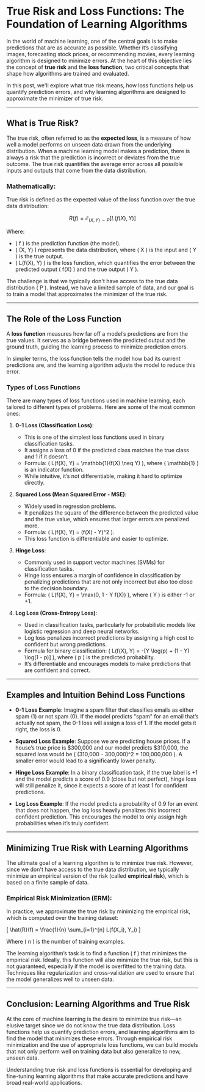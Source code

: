 # True Risk and Loss Functions: The Foundation of Learning Algorithms

In the world of machine learning, one of the central goals is to make predictions that are as accurate as possible. Whether it’s classifying images, forecasting stock prices, or recommending movies, every learning algorithm is designed to minimize errors. At the heart of this objective lies the concept of **true risk** and the **loss function**, two critical concepts that shape how algorithms are trained and evaluated.

In this post, we'll explore what true risk means, how loss functions help us quantify prediction errors, and why learning algorithms are designed to approximate the minimizer of true risk.

---

## What is True Risk?

The true risk, often referred to as the **expected loss**, is a measure of how well a model performs on unseen data drawn from the underlying distribution. When a machine learning model makes a prediction, there is always a risk that the prediction is incorrect or deviates from the true outcome. The true risk quantifies the average error across all possible inputs and outputs that come from the data distribution.

### Mathematically:

True risk is defined as the expected value of the loss function over the true data distribution:

$$
R(f) = \mathcal{E}_{(X, Y) \sim P} [L(f(X), Y)]
$$

Where:
- \( f \) is the prediction function (the model).
- \( (X, Y) \) represents the data distribution, where \( X \) is the input and \( Y \) is the true output.
- \( L(f(X), Y) \) is the loss function, which quantifies the error between the predicted output \( f(X) \) and the true output \( Y \).

The challenge is that we typically don't have access to the true data distribution \( P \). Instead, we have a limited sample of data, and our goal is to train a model that approximates the minimizer of the true risk.

---

## The Role of the Loss Function

A **loss function** measures how far off a model’s predictions are from the true values. It serves as a bridge between the predicted output and the ground truth, guiding the learning process to minimize prediction errors.

In simpler terms, the loss function tells the model how bad its current predictions are, and the learning algorithm adjusts the model to reduce this error.

### Types of Loss Functions

There are many types of loss functions used in machine learning, each tailored to different types of problems. Here are some of the most common ones:

1. **0-1 Loss (Classification Loss)**:
   - This is one of the simplest loss functions used in binary classification tasks.
   - It assigns a loss of 0 if the predicted class matches the true class and 1 if it doesn’t.
   - Formula: \( L(f(X), Y) = \mathbb{1}(f(X) \neq Y) \), where \( \mathbb{1} \) is an indicator function.
   - While intuitive, it’s not differentiable, making it hard to optimize directly.

2. **Squared Loss (Mean Squared Error - MSE)**:
   - Widely used in regression problems.
   - It penalizes the square of the difference between the predicted value and the true value, which ensures that larger errors are penalized more.
   - Formula: \( L(f(X), Y) = (f(X) - Y)^2 \).
   - This loss function is differentiable and easier to optimize.

3. **Hinge Loss**:
   - Commonly used in support vector machines (SVMs) for classification tasks.
   - Hinge loss ensures a margin of confidence in classification by penalizing predictions that are not only incorrect but also too close to the decision boundary.
   - Formula: \( L(f(X), Y) = \max(0, 1 - Y f(X)) \), where \( Y \) is either -1 or +1.
   
4. **Log Loss (Cross-Entropy Loss)**:
   - Used in classification tasks, particularly for probabilistic models like logistic regression and deep neural networks.
   - Log loss penalizes incorrect predictions by assigning a high cost to confident but wrong predictions.
   - Formula for binary classification: \( L(f(X), Y) = -[Y \log(p) + (1 - Y) \log(1 - p)] \), where \( p \) is the predicted probability.
   - It’s differentiable and encourages models to make predictions that are confident and correct.

---

## Examples and Intuition Behind Loss Functions

- **0-1 Loss Example**: 
   Imagine a spam filter that classifies emails as either spam (1) or not spam (0). If the model predicts "spam" for an email that’s actually not spam, the 0-1 loss will assign a loss of 1. If the model gets it right, the loss is 0.

- **Squared Loss Example**: 
   Suppose we are predicting house prices. If a house’s true price is $300,000 and our model predicts $310,000, the squared loss would be \( (310,000 - 300,000)^2 = 100,000,000 \). A smaller error would lead to a significantly lower penalty.

- **Hinge Loss Example**: 
   In a binary classification task, if the true label is +1 and the model predicts a score of 0.9 (close but not perfect), hinge loss will still penalize it, since it expects a score of at least 1 for confident predictions.

- **Log Loss Example**: 
   If the model predicts a probability of 0.9 for an event that does not happen, the log loss heavily penalizes this incorrect confident prediction. This encourages the model to only assign high probabilities when it’s truly confident.

---

## Minimizing True Risk with Learning Algorithms

The ultimate goal of a learning algorithm is to minimize true risk. However, since we don't have access to the true data distribution, we typically minimize an empirical version of the risk (called **empirical risk**), which is based on a finite sample of data.

### Empirical Risk Minimization (ERM):

In practice, we approximate the true risk by minimizing the empirical risk, which is computed over the training dataset:

\[
\hat{R}(f) = \frac{1}{n} \sum_{i=1}^{n} L(f(X_i), Y_i)
\]

Where \( n \) is the number of training examples.

The learning algorithm’s task is to find a function \( f \) that minimizes the empirical risk. Ideally, this function will also minimize the true risk, but this is not guaranteed, especially if the model is overfitted to the training data. Techniques like regularization and cross-validation are used to ensure that the model generalizes well to unseen data.

---

## Conclusion: Learning Algorithms and True Risk

At the core of machine learning is the desire to minimize true risk—an elusive target since we do not know the true data distribution. Loss functions help us quantify prediction errors, and learning algorithms aim to find the model that minimizes these errors. Through empirical risk minimization and the use of appropriate loss functions, we can build models that not only perform well on training data but also generalize to new, unseen data.

Understanding true risk and loss functions is essential for developing and fine-tuning learning algorithms that make accurate predictions and have broad real-world applications.
